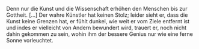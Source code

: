 Denn nur die Kunst und die Wissenschaft erhöhen den Menschen bis zur Gottheit. [...] Der wahre Künstler hat keinen Stolz; leider sieht er, dass die Kunst keine Grenzen hat, er fühlt dunkel, wie weit er vom Ziele entfernt ist und indes er vielleicht von Andern bewundert wird, trauert er, noch nicht dahin gekommen zu sein, wohin ihm der bessere Genius nur wie eine ferne Sonne vorleuchtet.
